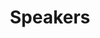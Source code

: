 ---
description:        "List of speakers that have been published to the site."
title:              "Speakers"
publishDate:        ""
---